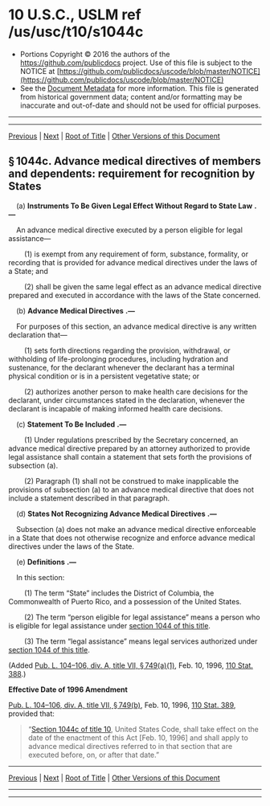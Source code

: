 ---
---

# 10 U.S.C., USLM ref /us/usc/t10/s1044c

* Portions Copyright © 2016 the authors of the https://github.com/publicdocs project.
  Use of this file is subject to the NOTICE at [https://github.com/publicdocs/uscode/blob/master/NOTICE](https://github.com/publicdocs/uscode/blob/master/NOTICE)
* See the [Document Metadata](././../../../../../..//README.md) for more information.
  This file is generated from historical government data; content and/or formatting may be inaccurate and out-of-date and should not be used for official purposes.

----------
----------

[Previous](./../../../../../..//us/usc/t10/stA/ptII/ch53/m__us_usc_t10_s1044b.md) | [Next](./../../../../../..//us/usc/t10/stA/ptII/ch53/m__us_usc_t10_s1044d.md) | [Root of Title](./../../../../../../) | [Other Versions of this Document](https://publicdocs.github.io/go/links?ns=uslm&ref=%2Fus%2Fusc%2Ft10%2Fs1044c)

## § 1044c. Advance medical directives of members and dependents: requirement for recognition by States

    (a)  __Instruments To Be Given Legal Effect Without Regard to State Law__  __.—__ 

    An advance medical directive executed by a person eligible for legal assistance—

        (1) is exempt from any requirement of form, substance, formality, or recording that is provided for advance medical directives under the laws of a State; and

        (2) shall be given the same legal effect as an advance medical directive prepared and executed in accordance with the laws of the State concerned.

    (b)  __Advance Medical Directives__  __.—__ 

    For purposes of this section, an advance medical directive is any written declaration that—

        (1) sets forth directions regarding the provision, withdrawal, or withholding of life-prolonging procedures, including hydration and sustenance, for the declarant whenever the declarant has a terminal physical condition or is in a persistent vegetative state; or

        (2) authorizes another person to make health care decisions for the declarant, under circumstances stated in the declaration, whenever the declarant is incapable of making informed health care decisions.

    (c)  __Statement To Be Included__  __.—__ 

        (1) Under regulations prescribed by the Secretary concerned, an advance medical directive prepared by an attorney authorized to provide legal assistance shall contain a statement that sets forth the provisions of subsection (a).

        (2) Paragraph (1) shall not be construed to make inapplicable the provisions of subsection (a) to an advance medical directive that does not include a statement described in that paragraph.

    (d)  __States Not Recognizing Advance Medical Directives__  __.—__ 

    Subsection (a) does not make an advance medical directive enforceable in a State that does not otherwise recognize and enforce advance medical directives under the laws of the State.

    (e)  __Definitions__  __.—__ 

    In this section:

        (1) The term “State” includes the District of Columbia, the Commonwealth of Puerto Rico, and a possession of the United States.

        (2) The term “person eligible for legal assistance” means a person who is eligible for legal assistance under [section 1044 of this title][/us/usc/t10/s1044].

        (3) The term “legal assistance” means legal services authorized under [section 1044 of this title][/us/usc/t10/s1044].

(Added [Pub. L. 104–106, div. A, title VII, § 749(a)(1)][/us/pl/104/106/s749/a/1], Feb. 10, 1996, [110 Stat. 388][/us/stat/110/388].)

 __Effective Date of 1996 Amendment__ 

[Pub. L. 104–106, div. A, title VII, § 749(b)][/us/pl/104/106/s749/b], Feb. 10, 1996, [110 Stat. 389][/us/stat/110/389], provided that: 

> “[Section 1044c of title 10][/us/usc/t10/s1044c], United States Code, shall take effect on the date of the enactment of this Act \[Feb. 10, 1996\] and shall apply to advance medical directives referred to in that section that are executed before, on, or after that date.”

----------

[Previous](./../../../../../..//us/usc/t10/stA/ptII/ch53/m__us_usc_t10_s1044b.md) | [Next](./../../../../../..//us/usc/t10/stA/ptII/ch53/m__us_usc_t10_s1044d.md) | [Root of Title](./../../../../../../) | [Other Versions of this Document](https://publicdocs.github.io/go/links?ns=uslm&ref=%2Fus%2Fusc%2Ft10%2Fs1044c)

----------
----------

[/us/usc/t10/s1044]: https://publicdocs.github.io/go/links?ns=uslm&ref=%2Fus%2Fusc%2Ft10%2Fs1044
[/us/usc/t10/s1044]: https://publicdocs.github.io/go/links?ns=uslm&ref=%2Fus%2Fusc%2Ft10%2Fs1044
[/us/pl/104/106/s749/a/1]: https://publicdocs.github.io/go/links?ns=uslm&ref=%2Fus%2Fpl%2F104%2F106%2Fs749%2Fa%2F1
[/us/stat/110/388]: https://publicdocs.github.io/go/links?ns=uslm&ref=%2Fus%2Fstat%2F110%2F388
[/us/pl/104/106/s749/b]: https://publicdocs.github.io/go/links?ns=uslm&ref=%2Fus%2Fpl%2F104%2F106%2Fs749%2Fb
[/us/stat/110/389]: https://publicdocs.github.io/go/links?ns=uslm&ref=%2Fus%2Fstat%2F110%2F389
[/us/usc/t10/s1044c]: https://publicdocs.github.io/go/links?ns=uslm&ref=%2Fus%2Fusc%2Ft10%2Fs1044c


